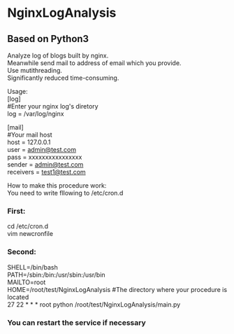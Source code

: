 # NginxLogAnalysis
## Based on Python3
Analyze  log of blogs built by nginx.  
Meanwhile send mail to address of email which you provide.  
Use mutithreading.  
Significantly reduced time-consuming.  

Usage:  
[log]  
#Enter your nginx log's diretory  
log = /var/log/nginx  

[mail]  
#Your mail host  
host = 127.0.0.1  
user = admin@test.com  
pass = xxxxxxxxxxxxxxxx  
sender = admin@test.com  
receivers = test1@test.com  

How to make this procedure work:  
You need to write fllowing to /etc/cron.d  
### First: 
cd /etc/cron.d  
vim newcronfile
### Second:  
SHELL=/bin/bash  
PATH=/sbin:/bin:/usr/sbin:/usr/bin  
MAILTO=root  
HOME=/root/test/NginxLogAnalysis #The directory where your procedure is located  
27 22 * * * root python /root/test/NginxLogAnalysis/main.py  
  
### You can restart the service if necessary

